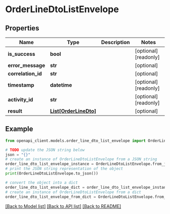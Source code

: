# OrderLineDtoListEnvelope


## Properties

Name | Type | Description | Notes
------------ | ------------- | ------------- | -------------
**is_success** | **bool** |  | [optional] [readonly] 
**error_message** | **str** |  | [optional] 
**correlation_id** | **str** |  | [optional] 
**timestamp** | **datetime** |  | [optional] [readonly] 
**activity_id** | **str** |  | [optional] [readonly] 
**result** | [**List[OrderLineDto]**](OrderLineDto.md) |  | [optional] 

## Example

```python
from openapi_client.models.order_line_dto_list_envelope import OrderLineDtoListEnvelope

# TODO update the JSON string below
json = "{}"
# create an instance of OrderLineDtoListEnvelope from a JSON string
order_line_dto_list_envelope_instance = OrderLineDtoListEnvelope.from_json(json)
# print the JSON string representation of the object
print(OrderLineDtoListEnvelope.to_json())

# convert the object into a dict
order_line_dto_list_envelope_dict = order_line_dto_list_envelope_instance.to_dict()
# create an instance of OrderLineDtoListEnvelope from a dict
order_line_dto_list_envelope_from_dict = OrderLineDtoListEnvelope.from_dict(order_line_dto_list_envelope_dict)
```
[[Back to Model list]](../README.md#documentation-for-models) [[Back to API list]](../README.md#documentation-for-api-endpoints) [[Back to README]](../README.md)


